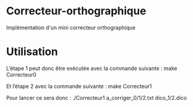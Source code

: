 # Correcteur-orthographique
Implémentation d'un mini correcteur orthographique

# Utilisation
L’étape 1 peut donc être exécutée avec la commande suivante : make Correcteur0 <p>
Et l’étape 2 avec la commande suivante : make Correcteur1 <p>
Pour lancer ce sera donc : ./Correcteur1 a_corriger_0/1/2.txt dico_1/2.dico

